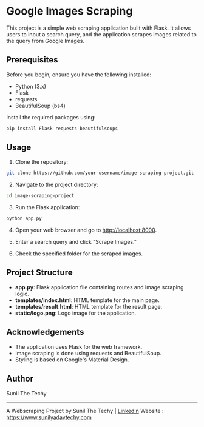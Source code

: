 
# Google Images Scraping

This project is a simple web scraping application built with Flask. It allows users to input a search query, and the application scrapes images related to the query from Google Images.

## Prerequisites

Before you begin, ensure you have the following installed:

- Python (3.x)
- Flask
- requests
- BeautifulSoup (bs4)

Install the required packages using:

```bash
pip install Flask requests beautifulsoup4
```

## Usage

1. Clone the repository:

```bash
git clone https://github.com/your-username/image-scraping-project.git
```

2. Navigate to the project directory:

```bash
cd image-scraping-project
```

3. Run the Flask application:

```bash
python app.py
```

4. Open your web browser and go to [http://localhost:8000](http://localhost:8000).

5. Enter a search query and click "Scrape Images."

6. Check the specified folder for the scraped images.

## Project Structure

- **app.py**: Flask application file containing routes and image scraping logic.
- **templates/index.html**: HTML template for the main page.
- **templates/result.html**: HTML template for the result page.
- **static/logo.png**: Logo image for the application.

## Acknowledgements

- The application uses Flask for the web framework.
- Image scraping is done using requests and BeautifulSoup.
- Styling is based on Google's Material Design.

## Author

Sunil The Techy

---

A Webscraping Project by Sunil The Techy | [LinkedIn](https://www.linkedin.com/in/sunilthetechy/)
Website : https://www.sunilyadavtechy.com
```


